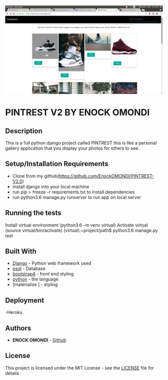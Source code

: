 ![PINTREST](apppreview.png)

# PINTREST V2 BY ENOCK OMONDI


## Description
This is a full python django project called PINTREST this is like a personal gallery application that you display your photos for others to see.

## Setup/Installation Requirements
* Clone  from my github(https://github.com/EnockOMONDI/PINTREST-V2.0)
* install django into your local machine
* run pip > freeze -r requirements.txt to install dependencies
* run python3.6 manage.py runserver to run app on local server

## Running the tests

Install virtual environment (python3.6 -m venv virtual)
Activate virtual (source virtual/bin/activate)
(virtual):~project/path$ python3.6 manage.py test


## Built With

* [Django](https://docs.djangoproject.com/en/1.11/) - Python web framework used
* [psql](https://www.postgresql.org/docs/) - Database
* [bootstrap4](https://getbootstrap.com/) - front end styling
* [python](https://www.python.org/) - the language
* [materialize ] - styling

## Deployment
 -Heroku

## Authors

* **ENOCK OMONDI** - [Github](https://github.com/EnockOMONDI)

## License

This project is licensed under the MIT License - see the [LICENSE](LICENSE) file for details
